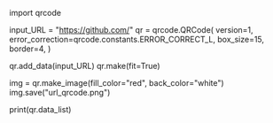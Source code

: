 import qrcode

input_URL = "https://github.com/"
qr = qrcode.QRCode(
    version=1,
    error_correction=qrcode.constants.ERROR_CORRECT_L,
    box_size=15,
    border=4,
)

qr.add_data(input_URL)
qr.make(fit=True)

img = qr.make_image(fill_color="red", back_color="white")
img.save("url_qrcode.png")

print(qr.data_list)
